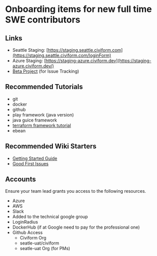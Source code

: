 # Onboarding items for new full time SWE contributors

## Links
* Seattle Staging: [https://staging.seattle.civiform.com](https://staging.seattle.civiform.com/loginForm)
* Azure Staging: [https://staging-azure.civiform.dev](https://staging-azure.civiform.dev/)
* [Beta Project](https://github.com/orgs/seattle-uat/projects/1) (for Issue Tracking)

## Recommended Tutorials
* git
* docker
* github
* play framework (java version)
* java guice framework
* [terraform framework tutorial](https://learn.hashicorp.com/tutorials/terraform/infrastructure-as-code)
* ebean 

## Recommended Wiki Starters
* [Getting Started Guide](https://github.com/seattle-uat/civiform/wiki/Getting-started)
* [Good First Issues](https://github.com/seattle-uat/civiform/issues?q=is%3Aopen+is%3Aissue+label%3A%22good+first+issue%22)

## Accounts
Ensure your team lead grants you access to the following resources.

* Azure
* AWS
* Slack
* Added to the technical google group
* LoginRadius
* DockerHub (if at Google need to pay for the professional one)
* Github Access
  * Civiform Org
  * seatle-uat/civiform
  * seatle-uat Org (for PMs)
